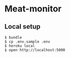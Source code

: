 # Meat-monitor

## Local setup

```
$ bundle
$ cp .env.sample .env
$ heroku local
$ open http://localhost:5000
```
